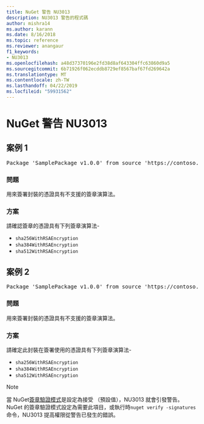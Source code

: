 ```yaml
---
title: NuGet 警告 NU3013
description: NU3013 警告的程式碼
author: mishra14
ms.author: karann
ms.date: 8/16/2018
ms.topic: reference
ms.reviewer: anangaur
f1_keywords:
- NU3013
ms.openlocfilehash: a48d37370196e2fd38d8af643304ffc63860d9a5
ms.sourcegitcommit: 6b71926f062ecddb8729ef8567baf67fd269642a
ms.translationtype: MT
ms.contentlocale: zh-TW
ms.lasthandoff: 04/22/2019
ms.locfileid: "59931562"
---
```

# <a name="nuget-warning-nu3013"></a>NuGet 警告 NU3013

## <a name="scenario-1"></a>案例 1

<pre>Package 'SamplePackage v1.0.0' from source 'https://contoso.com/index.json': The signing certificate has an unsupported signature algorithm.</pre>

### <a name="issue"></a>問題

用來簽署封裝的憑證具有不支援的簽章演算法。


### <a name="solution"></a>方案

請確認簽章的憑證具有下列簽章演算法- 
* `sha256WithRSAEncryption`
* `sha384WithRSAEncryption`
* `sha512WithRSAEncryption`



## <a name="scenario-2"></a>案例 2

<pre>Package 'SamplePackage v1.0.0' from source 'https://contoso.com/index.json': The primary signature's certificate has an unsupported signature algorithm.</pre>

### <a name="issue"></a>問題

用來簽署封裝的憑證具有不支援的簽章演算法。


### <a name="solution"></a>方案

請確定此封裝在簽署使用的憑證具有下列簽章演算法- 
* `sha256WithRSAEncryption`
* `sha384WithRSAEncryption`
* `sha512WithRSAEncryption`


> [!Note]
> 當 NuGet[簽章驗證模式](https://docs.microsoft.com/en-us/nuget/consume-packages/installing-signed-packages#configure-package-signature-requirements)是設定為接受 （預設值），NU3013 就會引發警告。 NuGet 的簽章驗證模式設定為需要此項目，或執行時`nuget verify -signatures`命令，NU3013 提高權限從警告已發生的錯誤。 

